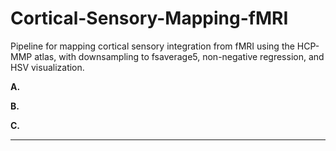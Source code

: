 # Cortical-Sensory-Mapping-fMRI
Pipeline for mapping cortical sensory integration from fMRI using the HCP-MMP atlas, with downsampling to fsaverage5, non-negative regression, and HSV visualization.


**A.**



**B.**


**C.**

***
